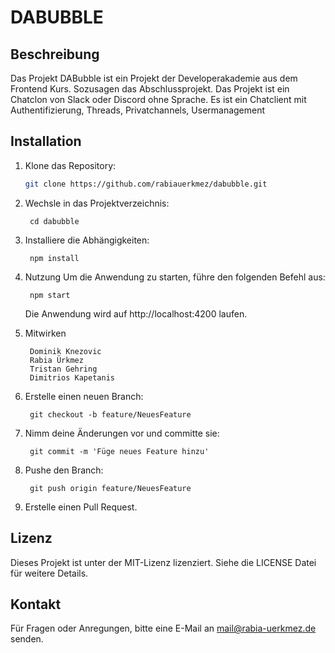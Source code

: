 # DABUBBLE

## Beschreibung

Das Projekt DABubble ist ein Projekt der Developerakademie aus dem Frontend Kurs. Sozusagen das Abschlussprojekt.
Das Projekt ist ein Chatclon von Slack oder Discord ohne Sprache.
Es ist ein Chatclient mit Authentifizierung, Threads, Privatchannels, Usermanagement

## Installation

1. Klone das Repository:
   ```bash
   git clone https://github.com/rabiauerkmez/dabubble.git
   ```

2. Wechsle in das Projektverzeichnis:
    
        cd dabubble

3. Installiere die Abhängigkeiten:
    
        npm install

4. Nutzung
    Um die Anwendung zu starten, führe den folgenden Befehl aus:

        npm start

    Die Anwendung wird auf http://localhost:4200 laufen.

5. Mitwirken

        Dominik Knezovic
        Rabia Ürkmez
        Tristan Gehring
        Dimitrios Kapetanis

6. Erstelle einen neuen Branch:
        
        git checkout -b feature/NeuesFeature

7. Nimm deine Änderungen vor und committe sie:
        
        git commit -m 'Füge neues Feature hinzu'

8. Pushe den Branch:
        
        git push origin feature/NeuesFeature

9. Erstelle einen Pull Request.

## Lizenz
Dieses Projekt ist unter der MIT-Lizenz lizenziert. Siehe die LICENSE Datei für weitere Details.

## Kontakt
Für Fragen oder Anregungen, bitte eine E-Mail an mail@rabia-uerkmez.de senden.
